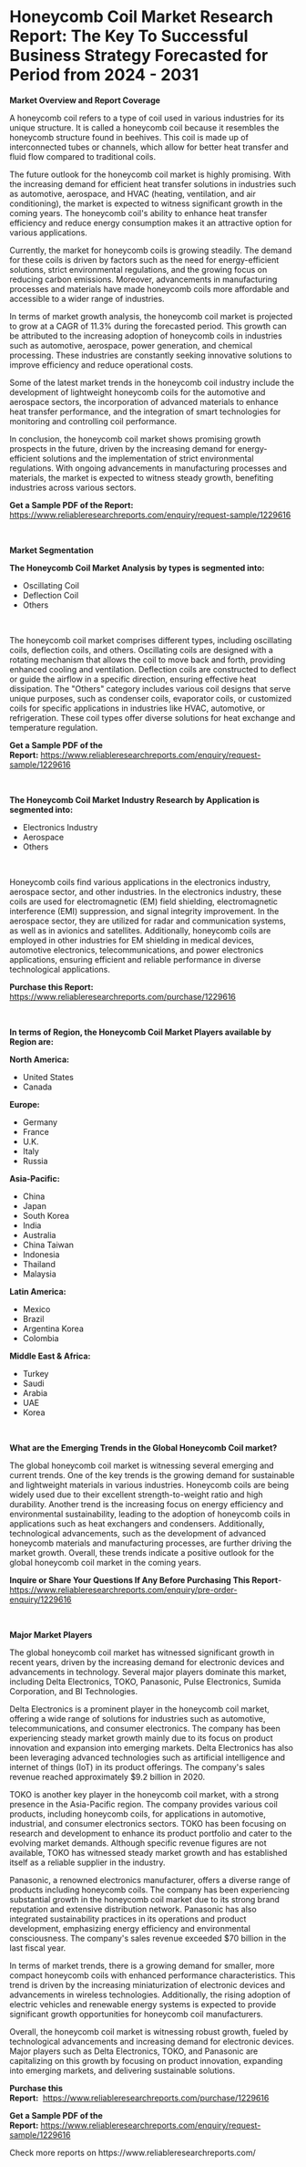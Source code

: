 <p><h1>Honeycomb Coil Market Research Report: The Key To Successful Business Strategy Forecasted for Period from 2024 - 2031</h1></p><p><strong>Market Overview and Report Coverage</strong></p>
<p><p>A honeycomb coil refers to a type of coil used in various industries for its unique structure. It is called a honeycomb coil because it resembles the honeycomb structure found in beehives. This coil is made up of interconnected tubes or channels, which allow for better heat transfer and fluid flow compared to traditional coils.</p><p>The future outlook for the honeycomb coil market is highly promising. With the increasing demand for efficient heat transfer solutions in industries such as automotive, aerospace, and HVAC (heating, ventilation, and air conditioning), the market is expected to witness significant growth in the coming years. The honeycomb coil's ability to enhance heat transfer efficiency and reduce energy consumption makes it an attractive option for various applications.</p><p>Currently, the market for honeycomb coils is growing steadily. The demand for these coils is driven by factors such as the need for energy-efficient solutions, strict environmental regulations, and the growing focus on reducing carbon emissions. Moreover, advancements in manufacturing processes and materials have made honeycomb coils more affordable and accessible to a wider range of industries.</p><p>In terms of market growth analysis, the honeycomb coil market is projected to grow at a CAGR of 11.3% during the forecasted period. This growth can be attributed to the increasing adoption of honeycomb coils in industries such as automotive, aerospace, power generation, and chemical processing. These industries are constantly seeking innovative solutions to improve efficiency and reduce operational costs.</p><p>Some of the latest market trends in the honeycomb coil industry include the development of lightweight honeycomb coils for the automotive and aerospace sectors, the incorporation of advanced materials to enhance heat transfer performance, and the integration of smart technologies for monitoring and controlling coil performance.</p><p>In conclusion, the honeycomb coil market shows promising growth prospects in the future, driven by the increasing demand for energy-efficient solutions and the implementation of strict environmental regulations. With ongoing advancements in manufacturing processes and materials, the market is expected to witness steady growth, benefiting industries across various sectors.</p></p>
<p><strong>Get a Sample PDF of the Report:</strong> <a href="https://www.reliableresearchreports.com/enquiry/request-sample/1229616">https://www.reliableresearchreports.com/enquiry/request-sample/1229616</a></p>
<p>&nbsp;</p>
<p><strong>Market Segmentation</strong></p>
<p><strong>The Honeycomb Coil Market Analysis by types is segmented into:</strong></p>
<p><ul><li>Oscillating Coil</li><li>Deflection Coil</li><li>Others</li></ul></p>
<p>&nbsp;</p>
<p><p>The honeycomb coil market comprises different types, including oscillating coils, deflection coils, and others. Oscillating coils are designed with a rotating mechanism that allows the coil to move back and forth, providing enhanced cooling and ventilation. Deflection coils are constructed to deflect or guide the airflow in a specific direction, ensuring effective heat dissipation. The "Others" category includes various coil designs that serve unique purposes, such as condenser coils, evaporator coils, or customized coils for specific applications in industries like HVAC, automotive, or refrigeration. These coil types offer diverse solutions for heat exchange and temperature regulation.</p></p>
<p><strong>Get a Sample PDF of the Report:</strong>&nbsp;<a href="https://www.reliableresearchreports.com/enquiry/request-sample/1229616">https://www.reliableresearchreports.com/enquiry/request-sample/1229616</a></p>
<p>&nbsp;</p>
<p><strong>The Honeycomb Coil Market Industry Research by Application is segmented into:</strong></p>
<p><ul><li>Electronics Industry</li><li>Aerospace</li><li>Others</li></ul></p>
<p>&nbsp;</p>
<p><p>Honeycomb coils find various applications in the electronics industry, aerospace sector, and other industries. In the electronics industry, these coils are used for electromagnetic (EM) field shielding, electromagnetic interference (EMI) suppression, and signal integrity improvement. In the aerospace sector, they are utilized for radar and communication systems, as well as in avionics and satellites. Additionally, honeycomb coils are employed in other industries for EM shielding in medical devices, automotive electronics, telecommunications, and power electronics applications, ensuring efficient and reliable performance in diverse technological applications.</p></p>
<p><strong>Purchase this Report:</strong>&nbsp; <a href="https://www.reliableresearchreports.com/purchase/1229616">https://www.reliableresearchreports.com/purchase/1229616</a></p>
<p>&nbsp;</p>
<p><strong>In terms of Region, the Honeycomb Coil Market Players available by Region are:</strong></p>
<p>
    <p> <strong> North America: </strong>
        <ul>
            <li>United States</li>
            <li>Canada</li>
        </ul>
        </p> 
    <p> <strong> Europe: </strong>
        <ul>
            <li>Germany</li>
            <li>France</li>
            <li>U.K.</li>
            <li>Italy</li>
            <li>Russia</li>
        </ul>
        </p> 
    <p> <strong> Asia-Pacific: </strong>
        <ul>
            <li>China</li>
            <li>Japan</li>
            <li>South Korea</li>
            <li>India</li>
            <li>Australia</li>
            <li>China Taiwan</li>
            <li>Indonesia</li>
            <li>Thailand</li>
            <li>Malaysia</li>
        </ul>
        </p> 
    <p> <strong> Latin America: </strong>
        <ul>
            <li>Mexico</li>
            <li>Brazil</li>
            <li>Argentina Korea</li>
            <li>Colombia</li>
        </ul>
        </p> 
    <p> <strong> Middle East & Africa: </strong>
        <ul>
            <li>Turkey</li>
            <li>Saudi</li>
            <li>Arabia</li>
            <li>UAE</li>
            <li>Korea</li>
        </ul>
    </p>
    </p>
<p>&nbsp;</p>
<p><strong>What are the Emerging Trends in the Global Honeycomb Coil market?</strong></p>
<p><p>The global honeycomb coil market is witnessing several emerging and current trends. One of the key trends is the growing demand for sustainable and lightweight materials in various industries. Honeycomb coils are being widely used due to their excellent strength-to-weight ratio and high durability. Another trend is the increasing focus on energy efficiency and environmental sustainability, leading to the adoption of honeycomb coils in applications such as heat exchangers and condensers. Additionally, technological advancements, such as the development of advanced honeycomb materials and manufacturing processes, are further driving the market growth. Overall, these trends indicate a positive outlook for the global honeycomb coil market in the coming years.</p></p>
<p><strong>Inquire or Share Your Questions If Any Before Purchasing This Report</strong>- <a href="https://www.reliableresearchreports.com/enquiry/pre-order-enquiry/1229616">https://www.reliableresearchreports.com/enquiry/pre-order-enquiry/1229616</a></p>
<p>&nbsp;</p>
<p><strong>Major Market Players</strong></p>
<p><p>The global honeycomb coil market has witnessed significant growth in recent years, driven by the increasing demand for electronic devices and advancements in technology. Several major players dominate this market, including Delta Electronics, TOKO, Panasonic, Pulse Electronics, Sumida Corporation, and BI Technologies.</p><p>Delta Electronics is a prominent player in the honeycomb coil market, offering a wide range of solutions for industries such as automotive, telecommunications, and consumer electronics. The company has been experiencing steady market growth mainly due to its focus on product innovation and expansion into emerging markets. Delta Electronics has also been leveraging advanced technologies such as artificial intelligence and internet of things (IoT) in its product offerings. The company's sales revenue reached approximately $9.2 billion in 2020.</p><p>TOKO is another key player in the honeycomb coil market, with a strong presence in the Asia-Pacific region. The company provides various coil products, including honeycomb coils, for applications in automotive, industrial, and consumer electronics sectors. TOKO has been focusing on research and development to enhance its product portfolio and cater to the evolving market demands. Although specific revenue figures are not available, TOKO has witnessed steady market growth and has established itself as a reliable supplier in the industry.</p><p>Panasonic, a renowned electronics manufacturer, offers a diverse range of products including honeycomb coils. The company has been experiencing substantial growth in the honeycomb coil market due to its strong brand reputation and extensive distribution network. Panasonic has also integrated sustainability practices in its operations and product development, emphasizing energy efficiency and environmental consciousness. The company's sales revenue exceeded $70 billion in the last fiscal year.</p><p>In terms of market trends, there is a growing demand for smaller, more compact honeycomb coils with enhanced performance characteristics. This trend is driven by the increasing miniaturization of electronic devices and advancements in wireless technologies. Additionally, the rising adoption of electric vehicles and renewable energy systems is expected to provide significant growth opportunities for honeycomb coil manufacturers.</p><p>Overall, the honeycomb coil market is witnessing robust growth, fueled by technological advancements and increasing demand for electronic devices. Major players such as Delta Electronics, TOKO, and Panasonic are capitalizing on this growth by focusing on product innovation, expanding into emerging markets, and delivering sustainable solutions.</p></p>
<p><strong>Purchase this Report:</strong>&nbsp;&nbsp;<a href="https://www.reliableresearchreports.com/purchase/1229616">https://www.reliableresearchreports.com/purchase/1229616</a></p>
<p></p>
<p><strong>Get a Sample PDF of the Report:</strong>&nbsp;<a href="https://www.reliableresearchreports.com/enquiry/request-sample/1229616">https://www.reliableresearchreports.com/enquiry/request-sample/1229616</a></p>
<p>Check more reports on https://www.reliableresearchreports.com/</p>